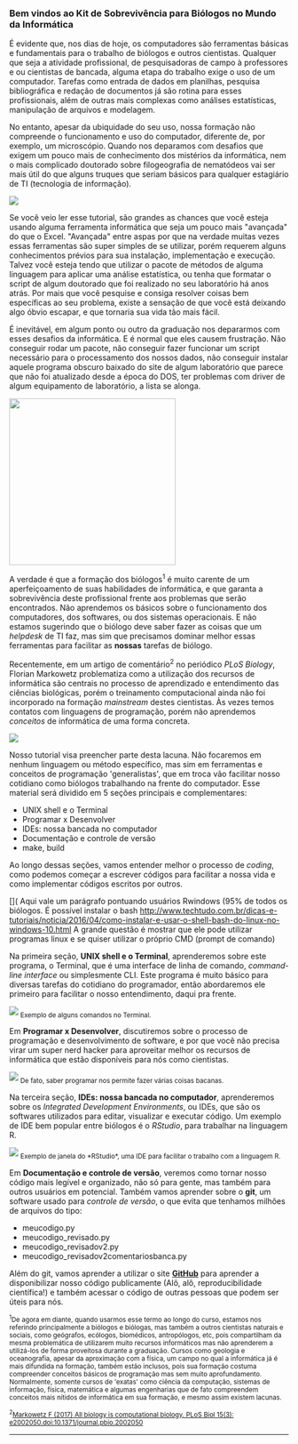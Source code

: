 ### Bem vindos ao Kit de Sobrevivência para Biólogos no Mundo da Informática
É evidente que, nos dias de hoje, os computadores são ferramentas básicas e fundamentais para o trabalho de biólogos e outros cientistas. Qualquer que seja a atividade profissional, de pesquisadoras de campo à professores e ou cientistas de bancada, alguma etapa do trabalho exige o uso de um computador. Tarefas como entrada de dados em planilhas, pesquisa bibliográfica e redação de documentos já são rotina para esses profissionais, além de outras mais complexas como análises estatísticas, manipulação de arquivos e modelagem.

No entanto, apesar da ubiquidade do seu uso, nossa formação não compreende o funcionamento e uso do computador, diferente de, por exemplo, um microscópio. Quando nos deparamos com desafios que exigem um pouco mais de conhecimento dos mistérios da informática, nem o mais complicado doutorado sobre filogeografia de nematódeos vai ser mais útil do que alguns truques que seriam básicos para qualquer estagiário de TI (tecnologia de informação).

<img src="images/it_phd.jpg">

Se você veio ler esse tutorial, são grandes as chances que você esteja usando alguma ferramenta informática que seja um pouco mais "avançada" do que o Excel. "Avançada" entre aspas por que na verdade muitas vezes essas ferramentas são super simples de se utilizar, porém requerem alguns conhecimentos prévios para sua instalação, implementação e execução. Talvez você esteja tendo que utilizar o pacote de métodos de alguma linguagem para aplicar uma análise estatística, ou tenha que formatar o script de algum doutorado que foi realizado no seu laboratório há anos atrás. Por mais que você pesquise e consiga resolver coisas bem específicas ao seu problema, existe a sensação de que você está deixando algo óbvio escapar, e que tornaria sua vida tão mais fácil.

É inevitável, em algum ponto ou outro da graduação nos depararmos com esses desafios da informática. E é normal que eles causem frustração. Não conseguir rodar um pacote, não conseguir fazer funcionar um script necessário para o processamento dos nossos dados, não conseguir instalar aquele programa obscuro baixado do site de algum laboratório que parece que não foi atualizado desde a época do DOS, ter problemas com driver de algum equipamento de laboratório, a lista se alonga.

<img src="images/error.jpeg" width="300">

A verdade é que a formação dos biólogos<sup>1</sup> é muito carente de um aperfeiçoamento de suas habilidades de informática, e que garanta a sobrevivência deste profissional frente aos problemas que serão encontrados. Não aprendemos os básicos sobre o funcionamento dos computadores, dos softwares, ou dos sistemas operacionais. E não estamos sugerindo que o biólogo deve saber fazer as coisas que um *helpdesk* de TI faz, mas sim que precisamos dominar melhor essas ferramentas para facilitar as **nossas** tarefas de biólogo.

Recentemente, em um artigo de comentário<sup>2</sup> no periódico *PLoS Biology*, Florian Markowetz problematiza como a utilização dos recursos de informática são centrais no processo de aprendizado e entendimento das ciências biológicas, porém o treinamento computacional ainda não foi incorporado na formação *mainstream* destes cientistas. Às vezes temos contatos com linguagens de programação, porém não aprendemos *conceitos* de informática de uma forma concreta.

<img src="images/paper.png">

Nosso tutorial visa preencher parte desta lacuna. Não focaremos em nenhum linguagem ou método específico, mas sim em ferramentas e conceitos de programação 'generalistas', que em troca vão facilitar nosso cotidiano como biólogos trabalhando na frente do computador. Esse material será dividido em 5 seções principais e complementares:

* UNIX shell e o Terminal
* Programar x Desenvolver
* IDEs: nossa bancada no computador
* Documentação e controle de versão
* make, build

Ao longo dessas seções, vamos entender melhor o processo de *coding*, como podemos começar a escrever códigos para facilitar a nossa vida e como implementar códigos escritos por outros.

[]( Aqui vale um parágrafo pontuando usuários Rwindows (95% de todos os biólogos.
É possível instalar o bash http://www.techtudo.com.br/dicas-e-tutoriais/noticia/2016/04/como-instalar-e-usar-o-shell-bash-do-linux-no-windows-10.html
A grande questão é mostrar que ele pode utilizar programas linux e se quiser utilizar o próprio CMD (prompt de comando)

Na primeira seção, **UNIX shell e o Terminal**, aprenderemos sobre este programa, o Terminal, que é uma interface de linha de comando, *command-line interface* ou simplesmente CLI. Este programa é muito básico para diversas tarefas do cotidiano do programador, então abordaremos ele primeiro para facilitar o nosso entendimento, daqui pra frente.

<img src = "images/terminal2.png">
<sub>Exemplo de alguns comandos no Terminal.</sub>

Em **Programar x Desenvolver**, discutiremos sobre o processo de programação e desenvolvimento de software, e por que você não precisa virar um super nerd hacker para aproveitar melhor os recursos de informática que estão disponíveis para nós como cientistas.

<img src="/images/cat.png">
<sub>De fato, saber programar nos permite fazer várias coisas bacanas.</sub>

Na terceira seção, **IDEs: nossa bancada no computador**, aprenderemos sobre os *Integrated Development Environments*, ou IDEs, que são os softwares utilizados para editar, visualizar e executar código. Um exemplo de IDE bem popular entre biólogos é o *RStudio*, para trabalhar na linguagem R.

<img src="images/rstudio.png">
<sub>Exemplo de janela do *RStudio*, uma IDE para facilitar o trabalho com a linguagem R.</sub>

Em **Documentação e controle de versão**, veremos como tornar nosso código mais legível e organizado, não só para gente, mas também para outros usuários em potencial. Também vamos aprender sobre o **git**, um software usado para *controle de versão*, o que evita que tenhamos milhões de arquivos do tipo:
* meucodigo.py
* meucodigo_revisado.py
* meucodigo_revisadov2.py
* meucodigo_revisadov2comentariosbanca.py

Além do git, vamos aprender a utilizar o site **[GitHub](https://github.com)** para aprender a disponibilizar nosso código publicamente (Alô, alô, reproducibilidade científica!) e também acessar o código de outras pessoas que podem ser úteis para nós.

<sub><sup>1</sup>De agora em diante, quando usarmos esse termo ao longo do curso, estamos nos referindo principalmente a biólogos e biólogas, mas também a outros cientistas naturais e sociais, como geógrafos, ecólogos, biomédicos, antropólogos, etc, pois compartilham da mesma problemática de utilizarem muito recursos informáticos mas não aprenderem a utilizá-los de forma proveitosa durante a graduação. Cursos como geologia e oceanografia, apesar da aproximação com a física, um campo no qual a informática já é mais difundida na formação, também estão inclusos, pois sua formação costuma compreender conceitos básicos de programação mas sem muito aprofundamento. Normalmente, somente cursos de 'exatas' como ciência da computação, sistemas de informação, física, matemática e algumas engenharias que de fato compreendem conceitos mais nítidos de informática em sua formação, e mesmo assim existem lacunas.</sub>

<sub><sup>2</sup>[Markowetz F (2017) All biology is computational biology. PLoS Biol 15(3): e2002050.doi:10.1371/journal.pbio.2002050](http://dx.doi.org/10.1371/journal.pbio.2002050)</sub>

---

